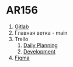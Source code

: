 # AR156

1. [Gitlab](https://gitlab.com/almanach/ar156)
2. Главная ветка - main
3. Trello
   1. [Daily Planning](https://trello.com/c/0r122dZX/95-ar156-rxxxmobi-smart-cleaner-phone-clean)
   2. [Development](https://trello.com/c/ewwpuDf4/197-ar156-magic-cleaner-rxxxmobi)
4. [Figma](https://www.figma.com/file/TfFzIkln6sfmGrgcor1eiz/Magic-cleaner-%40%40RxxxMobi?node-id=1-25931&t=chtu8SOAfSZKHUui-0)